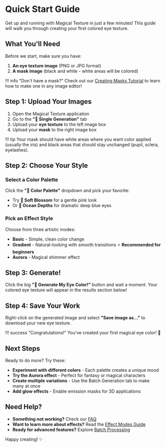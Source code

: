 # Quick Start Guide

Get up and running with Magical Texture in just a few minutes! This guide will walk you through creating your first colored eye texture.

## What You'll Need

Before we start, make sure you have:

1. **An eye texture image** (PNG or JPG format)
2. **A mask image** (black and white - white areas will be colored)

!!! info "Don't have a mask?"
    Check out our [Creating Masks Tutorial](../examples/tutorials.md#creating-masks) to learn how to make one in any image editor!

## Step 1: Upload Your Images

1. Open the Magical Texture application
2. Go to the **"🎯 Single Generation"** tab
3. Upload your **eye texture** to the left image box
4. Upload your **mask** to the right image box

!!! tip
    Your mask should have white areas where you want color applied (usually the iris) and black areas that should stay unchanged (pupil, sclera, eyelashes).

## Step 2: Choose Your Style

### Select a Color Palette
Click the **"🎨 Color Palette"** dropdown and pick your favorite:
- Try **🌸 Soft Blossom** for a gentle pink look
- Or **🌊 Ocean Depths** for dramatic deep blue eyes

### Pick an Effect Style  
Choose from three artistic modes:
- **Basic** - Simple, clean color change
- **Gradient** - Natural-looking with smooth transitions ⭐ **Recommended for beginners**
- **Aurora** - Magical shimmer effect

## Step 3: Generate!

Click the big **"🚀 Generate My Eye Color!"** button and wait a moment. Your colored eye texture will appear in the results section below!

## Step 4: Save Your Work

Right-click on the generated image and select **"Save image as..."** to download your new eye texture.

!!! success "Congratulations!"
    You've created your first magical eye color! 🎉

## Next Steps

Ready to do more? Try these:

- **Experiment with different colors** - Each palette creates a unique mood
- **Try the Aurora effect** - Perfect for fantasy or magical characters  
- **Create multiple variations** - Use the Batch Generation tab to make many at once
- **Add glow effects** - Enable emission masks for 3D applications

## Need Help?

- **Something not working?** Check our [FAQ](../faq.md)
- **Want to learn more about effects?** Read the [Effect Modes Guide](../user-guide/effects.md)
- **Ready for advanced features?** Explore [Batch Processing](../user-guide/batch-processing.md)

Happy creating! ✨